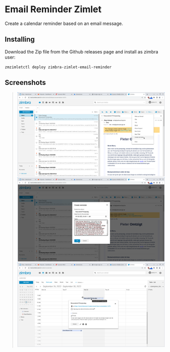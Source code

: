 # Email Reminder Zimlet

Create a calendar reminder based on an email message.

## Installing

Download the Zip file from the Github releases page and install as zimbra user:

```
zmzimletctl deploy zimbra-zimlet-email-reminder
```

## Screenshots

> ![](screenshots/email-reminder-1-menu.png)
> ![](screenshots/email-reminder-2-dialog.png)
> ![](screenshots/email-reminder-3-calendar.png)
